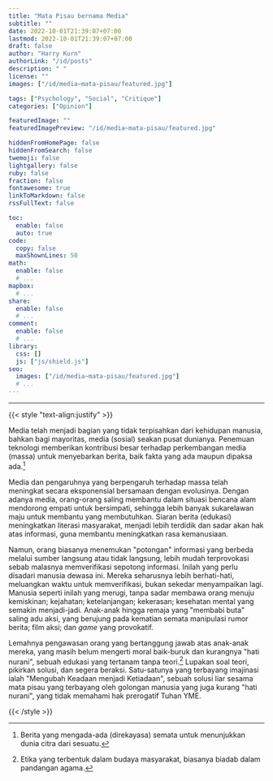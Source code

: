 ```yaml
---
title: "Mata Pisau bernama Media"
subtitle: ""
date: 2022-10-01T21:39:07+07:00
lastmod: 2022-10-01T21:39:07+07:00
draft: false
author: "Harry Kurn"
authorLink: "/id/posts"
description: " "
license: ""
images: ["/id/media~mata-pisau/featured.jpg"]

tags: ["Psychology", "Social", "Critique"]
categories: ["Opinion"]

featuredImage: ""
featuredImagePreview: "/id/media~mata-pisau/featured.jpg"

hiddenFromHomePage: false
hiddenFromSearch: false
twemoji: false
lightgallery: false
ruby: false
fraction: false
fontawesome: true
linkToMarkdown: false
rssFullText: false

toc:
  enable: false
  auto: true
code:
  copy: false
  maxShownLines: 50
math:
  enable: false
  # ...
mapbox:
  # ...
share:
  enable: false
  # ...
comment:
  enable: false
  # ...
library:
  css: []
  js: ["js/shield.js"]
seo:
  images: ["/id/media~mata-pisau/featured.jpg"]
  # ...
---
```


<!--more-->

---

{{< style "text-align:justify" >}}

Media telah menjadi bagian yang tidak terpisahkan dari kehidupan manusia, bahkan bagi mayoritas, media (sosial)
seakan pusat dunianya. Penemuan teknologi memberikan kontribusi besar terhadap perkembangan media (massa) untuk
menyebarkan berita, baik fakta yang ada maupun dipaksa ada.[^1]

[^1]: Berita yang mengada-ada (direkayasa) semata untuk menunjukkan dunia citra dari sesuatu.

Media dan pengaruhnya yang berpengaruh terhadap massa telah meningkat secara eksponensial bersamaan dengan
evolusinya. Dengan adanya media, orang-orang saling membantu dalam situasi bencana alam mendorong empati untuk
bersimpati, sehingga lebih banyak sukarelawan maju untuk membantu yang membutuhkan. Siaran berita (edukasi)
meningkatkan literasi masyarakat, menjadi lebih terdidik dan sadar akan hak atas informasi,
guna membantu meningkatkan rasa kemanusiaan.

Namun, orang biasanya menemukan "potongan" informasi yang berbeda melalui sumber langsung atau tidak langsung,
lebih mudah terprovokasi sebab malasnya memverifikasi sepotong informasi. Inilah yang perlu disadari manusia dewasa
ini. Mereka seharusnya lebih berhati-hati, meluangkan waktu untuk memverifikasi, bukan sekedar menyampaikan lagi.
Manusia seperti inilah yang merugi, tanpa sadar membawa orang menuju kemiskinan; kejahatan; ketelanjangan; kekerasan;
kesehatan mental yang semakin menjadi-jadi. Anak-anak hingga remaja yang "membabi buta" saling adu aksi,
yang berujung pada kematian semata manipulasi rumor berita; film aksi; dan *game* yang provokatif.

Lemahnya pengawasan orang yang bertanggung jawab atas anak-anak mereka, yang masih belum mengerti moral baik-buruk
dan kurangnya "hati nurani", sebuah edukasi yang tertanam tanpa teori.[^2] Lupakan soal teori, pikirkan solusi,
dan segera beraksi. Satu-satunya yang terbayang imajinasi ialah "Mengubah Keadaan menjadi Ketiadaan", sebuah
solusi liar sesama mata pisau yang terbayang oleh golongan manusia yang juga kurang "hati nurani",
yang tidak memahami hak prerogatif Tuhan YME.

[^2]: Etika yang terbentuk dalam budaya masyarakat, biasanya biadab dalam pandangan agama.

{{< /style >}}
